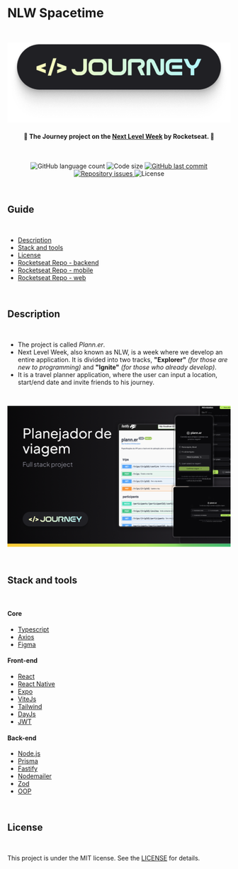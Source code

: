 # NLW Spacetime
<br>
<p align="center">
  <img src="./assets/journey.png" alt="Next Level Week Journey Logo"/>
</p>
<h4 align="center"> 
  🚀 The <strong>Journey</strong> project on the <a href="https://lp.rocketseat.com.br/nlw">Next Level Week</a> by Rocketseat. 🚀
</h4>
<br>
<p align="center">
  <img alt="GitHub language count" src="https://img.shields.io/github/languages/count/Gui-Alucard/nlw-journey">	
  <img alt="Code size" src="https://img.shields.io/github/languages/code-size/Gui-Alucard/nlw-journey">
  <a href="https://github.com/Gui-Alucard/nlw-journey/commits/main">
    <img alt="GitHub last commit" src="https://img.shields.io/github/last-commit/Gui-Alucard/nlw-journey">
  </a>
  <a href="https://github.com/Gui-Alucard/nlw-journey/issues">
    <img alt="Repository issues" src="https://img.shields.io/github/issues/Gui-Alucard/nlw-journey">
  </a>
  <img alt="License" src="https://img.shields.io/badge/license-MIT-brightgreen">
<p>
<br>

## Guide
<br>

  - [Description](#description)
  - [Stack and tools](#stack-and-tools)
  - [License](#license)
  - [Rocketseat Repo - backend](https://github.com/rocketseat-education/nlw-journey-nodejs)
  - [Rocketseat Repo - mobile](https://github.com/rocketseat-education/nlw-journey-react-native)
  - [Rocketseat Repo - web](https://github.com/rocketseat-education/nlw-journey-react)

<br>

## Description
<br>

 - The project is called *Plann.er*.
 - Next Level Week, also known as NLW, is a week where we develop an entire application. It is divided into two tracks, **"Explorer"** *(for those are new to programming)* and **"Ignite"** *(for those who already develop)*.
 - It is a travel planner application, where the user can input a location, start/end date and invite friends to his journey.

<br>

<p align="center">
  <img src="./assets/planner-preview.png" alt="Journey planner application preview."/>
</p>

<p>&nbsp;</p>

## Stack and tools
<br>

#### Core

* [Typescript](https://www.typescriptlang.org)
* [Axios](https://axios-http.com/docs/intro)
* [Figma](https://www.figma.com/)

#### Front-end

* [React](https://reactjs.org/)
* [React Native](https://reactnative.dev/)
* [Expo](https://expo.dev/)
* [ViteJs](https://vitejs.dev)
* [Tailwind](https://tailwindcss.com/)
* [DayJs](https://day.js.org/docs/en/installation/typescript)
* [JWT](https://jwt.io)

#### Back-end

* [Node.js](https://nodejs.org/en/)
* [Prisma](https://www.prisma.io/)
* [Fastify](https://fastify.dev)
* [Nodemailer](https://nodemailer.com)
* [Zod](https://zod.dev)
* [OOP](https://developer.mozilla.org/en-US/docs/Learn/JavaScript/Objects/Object-oriented_programming)

<p>&nbsp;</p>


## License
<br>

This project is under the MIT license. See the [LICENSE](LICENSE) for details.